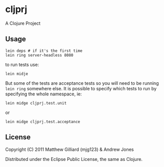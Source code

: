 # cljprj

A Clojure Project

## Usage

    lein deps # if it's the first time
    lein ring server-headless 8080

to run tests use:

    lein midje

But some of the tests are acceptance tests so you will need to be running `lein ring` somewhere else.  It is possible to specify which tests
to run by specifying the whole namespace, ie:

    lein midge cljprj.test.unit

or

    lein midge cljprj.test.acceptance

## License

Copyright (C) 2011 Matthew Gilliard (mjg123) & Andrew Jones

Distributed under the Eclipse Public License, the same as Clojure.
